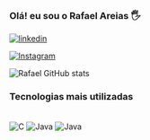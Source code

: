 ### Olá! eu sou o Rafael Areias 🖐️


[![linkedin](https://img.shields.io/badge/LinkedIn-0077B5?style=for-the-badge&logo=linkedin&logoColor=white)](https://linkedin.com/in/rafael-areias-360b41291)

[![Instagram](https://img.shields.io/badge/Instagram-E4405F?style=for-the-badge&logo=instagram&logoColor=white)](https://instagram.com/areiasrafa/)

![Rafael GitHub stats](https://github-readme-stats.vercel.app/api?username=Areiasrafa&show_icons=true&theme=dracula)

### Tecnologias mais utilizadas

<div style="display: inline_block"><br/>
    <img align="center" alt="C" src="https://img.shields.io/badge/C%2B%2B-00599C?style=for-the-badge&logo=c%2B%2B&logoColor=white"/>
    <img align="center" alt="Java" src="https://img.shields.io/badge/Java-ED8B00?style=for-the-badge&logo=openjdk&logoColor=white"/>
    <img align="center" alt="Java" src="https://img.shields.io/badge/MySQL-00000F?style=for-the-badge&logo=mysql&logoColor=white"/>

</div>
